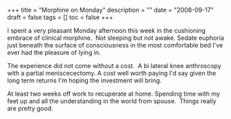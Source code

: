 +++
title = "Morphine on Monday"
description = ""
date = "2008-09-17"
draft = false
tags = []
toc = false
+++

I spent a very pleasant Monday afternoon this week in the cushioning embrace of clinical morphine.  Not sleeping but not awake. Sedate euphoria just beneath the surface of consciousness in the most comfortable bed I've ever had the pleasure of lying in.

The experience did not come without a cost.  A bi lateral knee anthroscopy with a partial meniscecectomy. A cost well worth paying I'd say given the long term returns I'm hoping the investment will bring.

At least two weeks off work to recuperate at home. Spending time with my feet up and all the understanding in the world from spouse.  Things really are pretty good.
